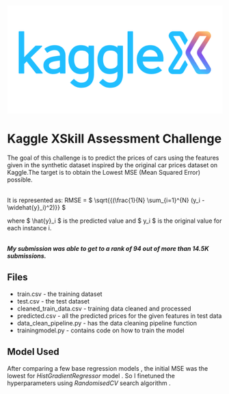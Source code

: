 ![alt text](image.png)

<h1> Kaggle XSkill Assessment Challenge</h1> 
The goal of this challenge is to predict the prices of cars using the features given in the synthetic dataset inspired by the original car prices dataset on Kaggle.The target is to obtain the Lowest MSE (Mean Squared Error) possible.
<br></br>

It is represented as:
RMSE = $ \sqrt{{(\frac{1}{N} \sum_{i=1}^{N} (y_i - \widehat{y}_i)^2)}} $



where $ \hat{y}_i $ is the predicted value and $ y_i $ is the original value for each instance i.
<br></br>

***My submission was able to get to a rank of 94 out of more than 14.5K submissions.*** 





<h2>Files</h2>

* train.csv - the training dataset
* test.csv - the test dataset
* cleaned_train_data.csv - training data cleaned and processed
* predicted.csv - all the predicted prices for the given features in test data
* data_clean_pipeline.py - has the data cleaning pipeline function 
* trainingmodel.py - contains code on how to train the model


<h2>Model Used</h2>

After comparing a few base regression  models , the initial MSE was the lowest for *HistGradientRegressor* model . So I finetuned the hyperparameters using *RandomisedCV* search algorithm .
